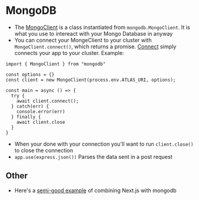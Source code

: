 # MongoDB

- The [MongoClient](https://mongodb.github.io/node-mongodb-native/4.1/classes/MongoClient.html) is a class instantiated from `mongodb.MongoClient`. It is what you use to intereact with your Mongo Database in anyway
- You can connect your MongeClient to your cluster with `MongoClient.connect()`, which returns a promise. [Connect](https://mongodb.github.io/node-mongodb-native/4.1/classes/MongoClient.html#connect) simply connects your app to your cluster. Example:

```
import { MongoClient } from "mongodb"

const options = {}
const client = new MongoClient(process.env.ATLAS_URI, options);

const main = async () => {
  try {
    await client.connect();
  } catch(err) {
    console.error(err)
  } finally {
    await client.close
  }
}

```

- When your done with your connection you'll want to run `client.close()` to close the connection
- `app.use(express.json())` Parses the data sent in a post request

## Other

- Here's a [semi-good example](https://github.com/hoangvvo/nextjs-mongodb-app) of combining Next.js with mongodb
